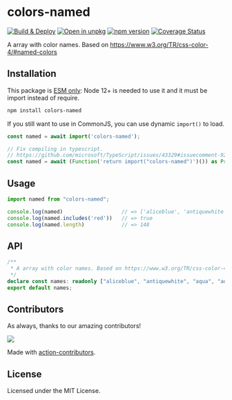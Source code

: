 colors-named
===

[![Build & Deploy](https://github.com/jaywcjlove/colors-named/actions/workflows/ci.yml/badge.svg)](https://github.com/jaywcjlove/colors-named/actions/workflows/ci.yml)
[![Open in unpkg](https://img.shields.io/badge/Open%20in-unpkg-blue)](https://uiwjs.github.io/npm-unpkg/#/pkg/colors-named/file/README.md)
[![npm version](https://img.shields.io/npm/v/colors-named.svg)](https://www.npmjs.com/package/colors-named)
[![Coverage Status](https://jaywcjlove.github.io/colors-named/badges.svg)](https://jaywcjlove.github.io/colors-named/lcov-report/)

A array with color names. Based on https://www.w3.org/TR/css-color-4/#named-colors

## Installation

This package is [ESM only](https://gist.github.com/sindresorhus/a39789f98801d908bbc7ff3ecc99d99c): Node 12+ is needed to use it and it must be import instead of require.

```bash
npm install colors-named
```

If you still want to use in CommonJS, you can use dynamic `import()` to load.

```js
const named = await import('colors-named');

// Fix compiling in typescript.
// https://github.com/microsoft/TypeScript/issues/43329#issuecomment-922544562
const named = await (Function('return import("colors-named")')()) as Promise<typeof import("colors-named")>;
```

## Usage

```js
import named from "colors-named";

console.log(named)                   // => ['aliceblue', 'antiquewhite', 'aqua', ... ]
console.log(named.includes('red'))   // => true
console.log(named.length)            // => 148
```

## API

```ts
/**
 * A array with color names. Based on https://www.w3.org/TR/css-color-4/#named-colors
 */
declare const names: readonly ["aliceblue", "antiquewhite", "aqua", "aquamarine", "azure", "beige", "bisque", "black", "blanchedalmond", "blue", "blueviolet", "brown", "burlywood", "cadetblue", "chartreuse", "chocolate", "coral", "cornflowerblue", "cornsilk", "crimson", "cyan", "darkblue", "darkcyan", "darkgoldenrod", "darkgray", "darkgreen", "darkgrey", "darkkhaki", "darkmagenta", "darkolivegreen", "darkorange", "darkorchid", "darkred", "darksalmon", "darkseagreen", "darkslateblue", "darkslategray", "darkslategrey", "darkturquoise", "darkviolet", "deeppink", "deepskyblue", "dimgray", "dimgrey", "dodgerblue", "firebrick", "floralwhite", "forestgreen", "fuchsia", "gainsboro", "ghostwhite", "gold", "goldenrod", "gray", "green", "greenyellow", "grey", "honeydew", "hotpink", "indianred", "indigo", "ivory", "khaki", "lavender", "lavenderblush", "lawngreen", "lemonchiffon", "lightblue", "lightcoral", "lightcyan", "lightgoldenrodyellow", "lightgray", "lightgreen", "lightgrey", "lightpink", "lightsalmon", "lightseagreen", "lightskyblue", "lightslategray", "lightslategrey", "lightsteelblue", "lightyellow", "lime", "limegreen", "linen", "magenta", "maroon", "mediumaquamarine", "mediumblue", "mediumorchid", "mediumpurple", "mediumseagreen", "mediumslateblue", "mediumspringgreen", "mediumturquoise", "mediumvioletred", "midnightblue", "mintcream", "mistyrose", "moccasin", "navajowhite", "navy", "oldlace", "olive", "olivedrab", "orange", "orangered", "orchid", "palegoldenrod", "palegreen", "paleturquoise", "palevioletred", "papayawhip", "peachpuff", "peru", "pink", "plum", "powderblue", "purple", "rebeccapurple", "red", "rosybrown", "royalblue", "saddlebrown", "salmon", "sandybrown", "seagreen", "seashell", "sienna", "silver", "skyblue", "slateblue", "slategray", "slategrey", "snow", "springgreen", "steelblue", "tan", "teal", "thistle", "tomato", "turquoise", "violet", "wheat", "white", "whitesmoke", "yellow", "yellowgreen"];
export default names;
```

## Contributors

As always, thanks to our amazing contributors!

<a href="https://github.com/jaywcjlove/colors-named/graphs/contributors">
  <img src="https://jaywcjlove.github.io/colors-named/CONTRIBUTORS.svg" />
</a>

Made with [action-contributors](https://github.com/jaywcjlove/github-action-contributors).

## License

Licensed under the MIT License.
